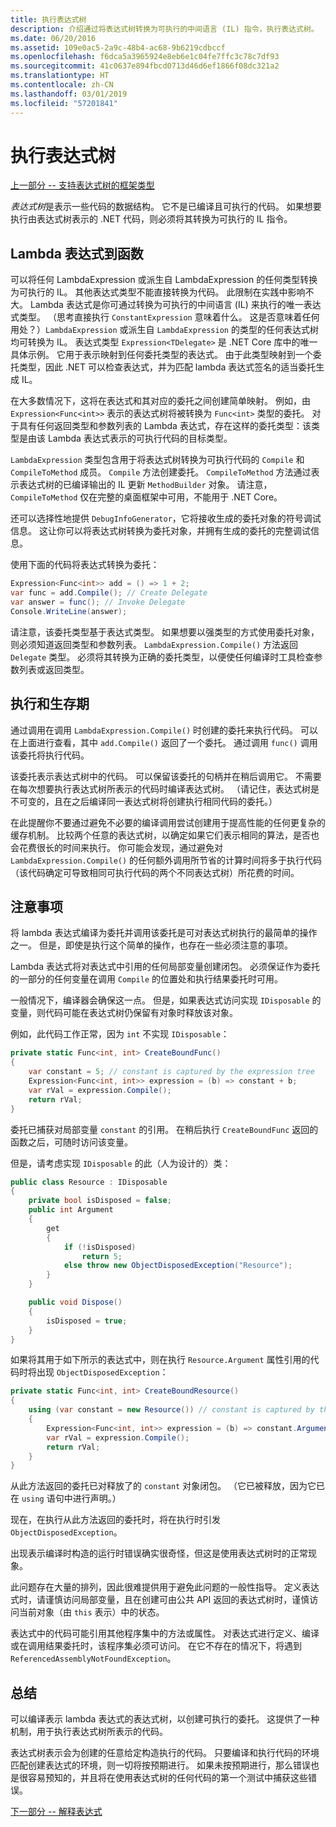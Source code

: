 ```yaml
---
title: 执行表达式树
description: 介绍通过将表达式树转换为可执行的中间语言 (IL) 指令，执行表达式树。
ms.date: 06/20/2016
ms.assetid: 109e0ac5-2a9c-48b4-ac68-9b6219cdbccf
ms.openlocfilehash: f6dca5a3965924e8eb6e1c04fe7ffc3c78c7df93
ms.sourcegitcommit: 41c0637e894fbcd0713d46d6ef1866f08dc321a2
ms.translationtype: HT
ms.contentlocale: zh-CN
ms.lasthandoff: 03/01/2019
ms.locfileid: "57201841"
---
```

# <a name="executing-expression-trees"></a>执行表达式树

[上一部分 -- 支持表达式树的框架类型](expression-classes.md)

*表达式树*是表示一些代码的数据结构。
它不是已编译且可执行的代码。 如果想要执行由表达式树表示的 .NET 代码，则必须将其转换为可执行的 IL 指令。

## <a name="lambda-expressions-to-functions"></a>Lambda 表达式到函数

可以将任何 LambdaExpression 或派生自 LambdaExpression 的任何类型转换为可执行的 IL。 其他表达式类型不能直接转换为代码。 此限制在实践中影响不大。 Lambda 表达式是你可通过转换为可执行的中间语言 (IL) 来执行的唯一表达式类型。 （思考直接执行 `ConstantExpression` 意味着什么。 这是否意味着任何用处？）`LambdaExpression` 或派生自 `LambdaExpression` 的类型的任何表达式树均可转换为 IL。
表达式类型 `Expression<TDelegate>` 是 .NET Core 库中的唯一具体示例。 它用于表示映射到任何委托类型的表达式。 由于此类型映射到一个委托类型，因此 .NET 可以检查表达式，并为匹配 lambda 表达式签名的适当委托生成 IL。 

在大多数情况下，这将在表达式和其对应的委托之间创建简单映射。 例如，由 `Expression<Func<int>>` 表示的表达式树将被转换为 `Func<int>` 类型的委托。 对于具有任何返回类型和参数列表的 Lambda 表达式，存在这样的委托类型：该类型是由该 Lambda 表达式表示的可执行代码的目标类型。

`LambdaExpression` 类型包含用于将表达式树转换为可执行代码的 `Compile` 和 `CompileToMethod` 成员。 `Compile` 方法创建委托。 `CompileToMethod` 方法通过表示表达式树的已编译输出的 IL 更新 `MethodBuilder` 对象。 请注意，`CompileToMethod` 仅在完整的桌面框架中可用，不能用于 .NET Core。

还可以选择性地提供 `DebugInfoGenerator`，它将接收生成的委托对象的符号调试信息。 这让你可以将表达式树转换为委托对象，并拥有生成的委托的完整调试信息。

使用下面的代码将表达式转换为委托：

```csharp
Expression<Func<int>> add = () => 1 + 2;
var func = add.Compile(); // Create Delegate
var answer = func(); // Invoke Delegate
Console.WriteLine(answer);
```

请注意，该委托类型基于表达式类型。 如果想要以强类型的方式使用委托对象，则必须知道返回类型和参数列表。 `LambdaExpression.Compile()` 方法返回 `Delegate` 类型。 必须将其转换为正确的委托类型，以便使任何编译时工具检查参数列表或返回类型。

## <a name="execution-and-lifetimes"></a>执行和生存期

通过调用在调用 `LambdaExpression.Compile()` 时创建的委托来执行代码。 可以在上面进行查看，其中 `add.Compile()` 返回了一个委托。 通过调用 `func()` 调用该委托将执行代码。

该委托表示表达式树中的代码。 可以保留该委托的句柄并在稍后调用它。 不需要在每次想要执行表达式树所表示的代码时编译表达式树。 （请记住，表达式树是不可变的，且在之后编译同一表达式树将创建执行相同代码的委托。）

在此提醒你不要通过避免不必要的编译调用尝试创建用于提高性能的任何更复杂的缓存机制。 比较两个任意的表达式树，以确定如果它们表示相同的算法，是否也会花费很长的时间来执行。 你可能会发现，通过避免对 `LambdaExpression.Compile()` 的任何额外调用所节省的计算时间将多于执行代码（该代码确定可导致相同可执行代码的两个不同表达式树）所花费的时间。

## <a name="caveats"></a>注意事项

将 lambda 表达式编译为委托并调用该委托是可对表达式树执行的最简单的操作之一。 但是，即使是执行这个简单的操作，也存在一些必须注意的事项。 

Lambda 表达式将对表达式中引用的任何局部变量创建闭包。 必须保证作为委托的一部分的任何变量在调用 `Compile` 的位置处和执行结果委托时可用。

一般情况下，编译器会确保这一点。 但是，如果表达式访问实现 `IDisposable` 的变量，则代码可能在表达式树仍保留有对象时释放该对象。

例如，此代码工作正常，因为 `int` 不实现 `IDisposable`：

```csharp
private static Func<int, int> CreateBoundFunc()
{
    var constant = 5; // constant is captured by the expression tree
    Expression<Func<int, int>> expression = (b) => constant + b;
    var rVal = expression.Compile();
    return rVal;
}
```

委托已捕获对局部变量 `constant` 的引用。
在稍后执行 `CreateBoundFunc` 返回的函数之后，可随时访问该变量。

但是，请考虑实现 `IDisposable` 的此（人为设计的）类：

```csharp
public class Resource : IDisposable
{
    private bool isDisposed = false;
    public int Argument
    {
        get
        {
            if (!isDisposed)
                return 5;
            else throw new ObjectDisposedException("Resource");
        }
    }

    public void Dispose()
    {
        isDisposed = true;
    }
}
```

如果将其用于如下所示的表达式中，则在执行 `Resource.Argument` 属性引用的代码时将出现 `ObjectDisposedException`：

```csharp
private static Func<int, int> CreateBoundResource()
{
    using (var constant = new Resource()) // constant is captured by the expression tree
    {
        Expression<Func<int, int>> expression = (b) => constant.Argument + b;
        var rVal = expression.Compile();
        return rVal;
    }
}
```

从此方法返回的委托已对释放了的 `constant` 对象闭包。 （它已被释放，因为它已在 `using` 语句中进行声明。） 

现在，在执行从此方法返回的委托时，将在执行时引发 `ObjectDisposedException`。

出现表示编译时构造的运行时错误确实很奇怪，但这是使用表达式树时的正常现象。

此问题存在大量的排列，因此很难提供用于避免此问题的一般性指导。 定义表达式时，请谨慎访问局部变量，且在创建可由公共 API 返回的表达式树时，谨慎访问当前对象（由 `this` 表示）中的状态。

表达式中的代码可能引用其他程序集中的方法或属性。 对表达式进行定义、编译或在调用结果委托时，该程序集必须可访问。 在它不存在的情况下，将遇到 `ReferencedAssemblyNotFoundException`。

## <a name="summary"></a>总结

可以编译表示 lambda 表达式的表达式树，以创建可执行的委托。 这提供了一种机制，用于执行表达式树所表示的代码。

表达式树表示会为创建的任意给定构造执行的代码。 只要编译和执行代码的环境匹配创建表达式的环境，则一切将按预期进行。 如果未按预期进行，那么错误也是很容易预知的，并且将在使用表达式树的任何代码的第一个测试中捕获这些错误。

[下一部分 -- 解释表达式](expression-trees-interpreting.md)
